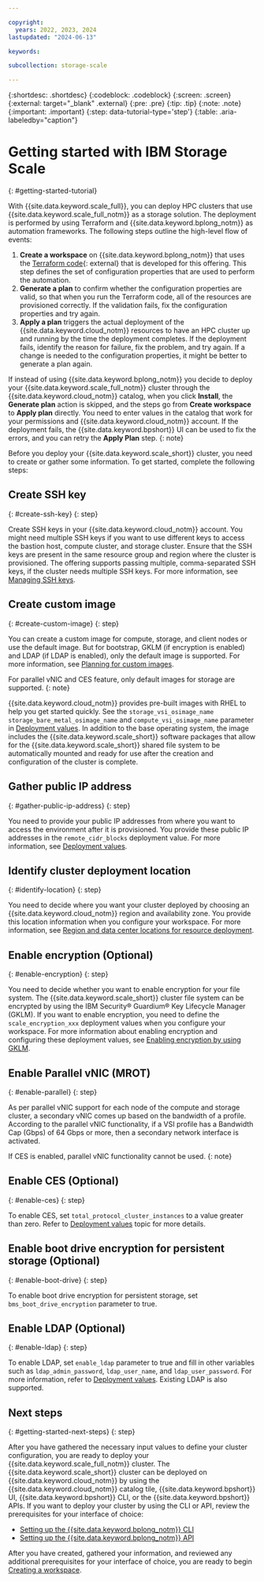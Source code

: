 ```yaml
---

copyright:
  years: 2022, 2023, 2024
lastupdated: "2024-06-13"

keywords: 

subcollection: storage-scale

---
```


{:shortdesc: .shortdesc}
{:codeblock: .codeblock}
{:screen: .screen}
{:external: target="_blank" .external}
{:pre: .pre}
{:tip: .tip}
{:note: .note}
{:important: .important}
{:step: data-tutorial-type='step'}
{:table: .aria-labeledby="caption"}

# Getting started with IBM Storage Scale
{: #getting-started-tutorial}

With {{site.data.keyword.scale_full}}, you can deploy HPC clusters that use {{site.data.keyword.scale_full_notm}} as a storage solution. The deployment is performed by using Terraform and {{site.data.keyword.bplong_notm}} as automation frameworks. The following steps outline the high-level flow of events:

1. **Create a workspace** on {{site.data.keyword.bplong_notm}} that uses the [Terraform code](https://github.com/IBM/ibm-spectrum-scale-ibm-cloud-schematics){: external} that is developed for this offering. This step defines the set of configuration properties that are used to perform the automation.
2. **Generate a plan** to confirm whether the configuration properties are valid, so that when you run the Terraform code, all of the resources are provisioned correctly. If the validation fails, fix the configuration properties and try again.
3. **Apply a plan** triggers the actual deployment of the {{site.data.keyword.cloud_notm}} resources to have an HPC cluster up and running by the time the deployment completes. If the deployment fails, identify the reason for failure, fix the problem, and try again. If a change is needed to the configuration properties, it might be better to generate a plan again.

If instead of using {{site.data.keyword.bplong_notm}} you decide to deploy your {{site.data.keyword.scale_full_notm}} cluster through the {{site.data.keyword.cloud_notm}} catalog, when you click **Install**, the **Generate plan** action is skipped, and the steps go from **Create workspace** to **Apply plan** directly. You need to enter values in the catalog that work for your permissions and {{site.data.keyword.cloud_notm}} account. If the deployment fails, the {{site.data.keyword.bpshort}} UI can be used to fix the errors, and you can retry the **Apply Plan** step.
{: note}

Before you deploy your {{site.data.keyword.scale_short}} cluster, you need to create or gather some information. To get started, complete the following steps:

## Create SSH key
{: #create-ssh-key}
{: step}

Create SSH keys in your {{site.data.keyword.cloud_notm}} account. You might need multiple SSH keys if you want to use different keys to access the bastion host, compute cluster, and storage cluster. Ensure that the SSH keys are present in the same resource group and region where the cluster is provisioned. The offering supports passing multiple, comma-separated SSH keys, if the cluster needs multiple SSH keys. For more information, see [Managing SSH keys](/docs/vpc?topic=vpc-managing-ssh-keys).

## Create custom image
{: #create-custom-image}
{: step}

You can create a custom image for compute, storage, and client nodes or use the default image. But for bootstrap, GKLM (if encryption is enabled) and LDAP (if LDAP is enabled), only the default image is supported. For more information, see [Planning for custom images](/docs/vpc?topic=vpc-planning-custom-images).

For parallel vNIC and CES feature, only default images for storage are supported.
{: note}

{{site.data.keyword.cloud_notm}} provides pre-built images with RHEL to help you get started quickly. See the `storage_vsi_osimage_name storage_bare_metal_osimage_name` and `compute_vsi_osimage_name` parameter in [Deployment values](/docs/storage-scale?topic=storage-scale-deployment-values). In addition to the base operating system, the image includes the {{site.data.keyword.scale_short}} software packages that allow for the {{site.data.keyword.scale_short}} shared file system to be automatically mounted and ready for use after the creation and configuration of the cluster is complete.

## Gather public IP address
{: #gather-public-ip-address}
{: step}

You need to provide your public IP addresses from where you want to access the environment after it is provisioned. You provide these public IP addresses in the `remote_cidr_blocks` deployment value. For more information, see [Deployment values](/docs/storage-scale?topic=storage-scale-deployment-values).

## Identify cluster deployment location
{: #identify-location}
{: step}

You need to decide where you want your cluster deployed by choosing an {{site.data.keyword.cloud_notm}} region and availability zone. You provide this location information when you configure your workspace. For more information, see [Region and data center locations for resource deployment](/docs/overview?topic=overview-locations).

## Enable encryption (Optional)
{: #enable-encryption}
{: step}

You need to decide whether you want to enable encryption for your file system. The {{site.data.keyword.scale_short}} cluster file system can be encrypted by using the IBM Security® Guardium® Key Lifecycle Manager (GKLM). If you want to enable encryption, you need to define the `scale_encryption_xxx` deployment values when you configure your workspace. For more information about enabling encryption and configuring these deployment values, see [Enabling encryption by using GKLM](/docs/storage-scale?topic=storage-scale-enable-encryption).

## Enable Parallel vNIC (MROT)
{: #enable-parallel}
{: step}

As per parallel vNIC support for each node of the compute and storage cluster, a secondary vNIC comes up based on the bandwidth of a profile. According to the parallel vNIC functionality, if a VSI profile has a Bandwidth Cap (Gbps) of 64 Gbps or more, then a secondary network interface is activated.

If CES is enabled, parallel vNIC functionality cannot be used.
{: note}

## Enable CES (Optional)
{: #enable-ces}
{: step}

To enable CES, set `total_protocol_cluster_instances` to a value greater than zero. Refer to [Deployment values](/docs/storage-scale?topic=storage-scale-deployment-values) topic for more details.

## Enable boot drive encryption for persistent storage (Optional)
{: #enable-boot-drive}
{: step}

To enable boot drive encryption for persistent storage, set `bms_boot_drive_encryption` parameter to true.

## Enable LDAP (Optional)
{: #enable-ldap}
{: step}

To enable LDAP, set `enable_ldap` parameter to true and fill in other variables such as `ldap_admin_password`, `ldap_user_name`, and `ldap_user_password`. For more information, refer to [Deployment values](/docs/storage-scale?topic=storage-scale-deployment-values). Existing LDAP is also supported.

## Next steps
{: #getting-started-next-steps}
{: step}

After you have gathered the necessary input values to define your cluster configuration, you are ready to deploy your {{site.data.keyword.scale_full_notm}} cluster. The {{site.data.keyword.scale_short}} cluster can be deployed on {{site.data.keyword.cloud_notm}} by using the {{site.data.keyword.cloud_notm}} catalog tile, {{site.data.keyword.bpshort}} UI, {{site.data.keyword.bpshort}} CLI, or the {{site.data.keyword.bpshort}} APIs. If you want to deploy your cluster by using the CLI or API, review the prerequisites for your interface of choice:

* [Setting up the {{site.data.keyword.bplong_notm}} CLI](/docs/storage-scale?topic=storage-scale-setting-up-cli)
* [Setting up the {{site.data.keyword.bplong_notm}} API](/docs/storage-scale?topic=storage-scale-setting-up-api)

After you have created, gathered your information, and reviewed any additional prerequisites for your interface of choice, you are ready to begin [Creating a workspace](/docs/storage-scale?topic=storage-scale-creating-workspace).

